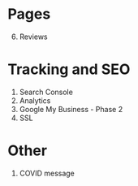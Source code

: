 # Pages
6.  Reviews

# Tracking and SEO
1.  Search Console 
2.  Analytics
3.  Google My Business - Phase 2
4.  SSL

# Other
1.  COVID message